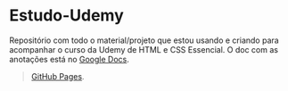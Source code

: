 # Estudo-Udemy

Repositório com todo o material/projeto que estou usando e criando para acompanhar o curso da Udemy de HTML e CSS Essencial.
O doc com as anotações está no [Google Docs](https://docs.google.com/document/d/1HJ3K_43R28zds7dVf1LZM0BdVVdRDwL38e3mYwaEyLY/edit?usp=sharing).

>[GitHub Pages](https://jeffersonleitef.github.io/Estudo-Udemy-HTML-CSS-Essencial/).
